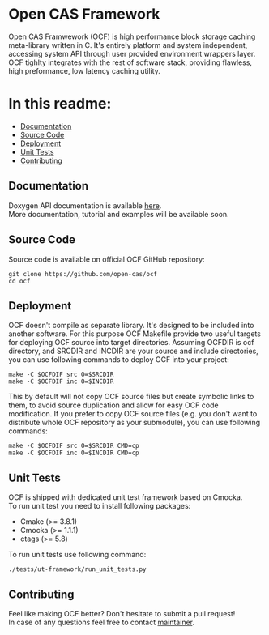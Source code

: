# Open CAS Framework

Open CAS Framwework (OCF) is high performance block storage caching meta-library
written in C. It's entirely platform and system independent, accessing system API
through user provided environment wrappers layer. OCF tighlty integrates with the
rest of software stack, providing flawless, high preformance, low latency caching
utility.

# In this readme:

* [Documentation](#documentation)
* [Source Code](#source)
* [Deployment](#deployment)
* [Unit Tests](#tests)
* [Contributing](#contributing)

<a id="documentation"></a>
## Documentation

Doxygen API documentation is available [here](http://open-cas.github.io/doxygen/ocf).  
More documentation, tutorial and examples will be available soon.

<a id="source"></a>
## Source Code

Source code is available on official OCF GitHub repository:

~~~{.sh}
git clone https://github.com/open-cas/ocf
cd ocf
~~~

<a id="deployment"></a>
## Deployment

OCF doesn't compile as separate library. It's designed to be included into another
software. For this purpose OCF Makefile provide two useful targets for deploying
OCF source into target directories. Assuming OCFDIR is ocf directory, and SRCDIR and
INCDIR are your source and include directories, you can use following commands to
deploy OCF into your project:

~~~{.sh}
make -C $OCFDIF src O=$SRCDIR
make -C $OCFDIF inc O=$INCDIR
~~~

This by default will not copy OCF source files but create symbolic links to them,
to avoid source duplication and allow for easy OCF code modification. If you prefer
to copy OCF source files (e.g. you don't want to distribute whole OCF repository
as your submodule), you can use following commands:

~~~{.sh}
make -C $OCFDIF src O=$SRCDIR CMD=cp
make -C $OCFDIF inc O=$INCDIR CMD=cp
~~~

<a id="tests"></a>
## Unit Tests

OCF is shipped with dedicated unit test framework based on Cmocka.  
To run unit test you need to install following packages:
- Cmake (>= 3.8.1)
- Cmocka (>= 1.1.1)
- ctags (>= 5.8)

To run unit tests use following command:

~~~{.sh}
./tests/ut-framework/run_unit_tests.py
~~~

<a id="contributing"></a>
## Contributing

Feel like making OCF better? Don't hesitate to submit a pull request!  
In case of any questions feel free to contact [maintainer](mailto:robert.baldyga@intel.com).
